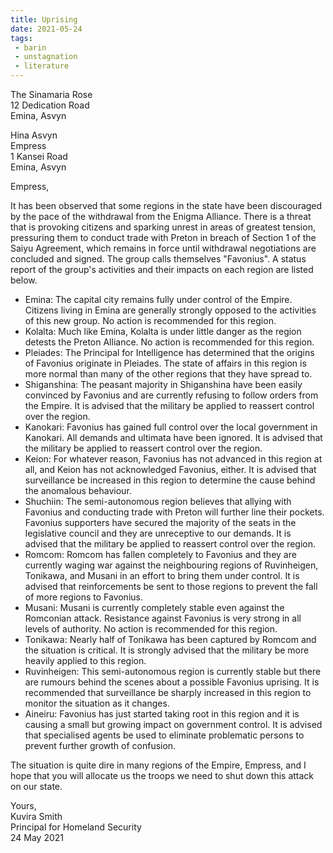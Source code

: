 ```yaml
---
title: Uprising
date: 2021-05-24
tags:
 - barin
 - unstagnation
 - literature
---
```

The Sinamaria Rose\
12 Dedication Road\
Emina, Asvyn

<!-- excerpt -->

Hina Asvyn\
Empress\
1 Kansei Road\
Emina, Asvyn

Empress,

It has been observed that some regions in the state have been discouraged by the pace of the withdrawal from the Enigma Alliance. There is a threat that is provoking citizens and sparking unrest in areas of greatest tension, pressuring them to conduct trade with Preton in breach of Section 1 of the Saiyu Agreement, which remains in force until withdrawal negotiations are concluded and signed. The group calls themselves "Favonius". A status report of the group's activities and their impacts on each region are listed below.

 - Emina: The capital city remains fully under control of the Empire. Citizens living in Emina are generally strongly opposed to the activities of this new group. No action is recommended for this region.
 - Kolalta: Much like Emina, Kolalta is under little danger as the region detests the Preton Alliance. No action is recommended for this region.
 - Pleiades: The Principal for Intelligence has determined that the origins of Favonius originate in Pleiades. The state of affairs in this region is more normal than many of the other regions that they have spread to.
 - Shiganshina: The peasant majority in Shiganshina have been easily convinced by Favonius and are currently refusing to follow orders from the Empire. It is advised that the military be applied to reassert control over the region.
 - Kanokari: Favonius has gained full control over the local government in Kanokari. All demands and ultimata have been ignored. It is advised that the military be applied to reassert control over the region.
 - Keion: For whatever reason, Favonius has not advanced in this region at all, and Keion has not acknowledged Favonius, either. It is advised that surveillance be increased in this region to determine the cause behind the anomalous behaviour.
 - Shuchiin: The semi-autonomous region believes that allying with Favonius and conducting trade with Preton will further line their pockets. Favonius supporters have secured the majority of the seats in the legislative council and they are unreceptive to our demands. It is advised that the military be applied to reassert control over the region.
 - Romcom: Romcom has fallen completely to Favonius and they are currently waging war against the neighbouring regions of Ruvinheigen, Tonikawa, and Musani in an effort to bring them under control. It is advised that reinforcements be sent to those regions to prevent the fall of more regions to Favonius.
 - Musani: Musani is currently completely stable even against the Romconian attack. Resistance against Favonius is very strong in all levels of authority. No action is recommended for this region.
 - Tonikawa: Nearly half of Tonikawa has been captured by Romcom and the situation is critical. It is strongly advised that the military be more heavily applied to this region.
 - Ruvinheigen: This semi-autonomous region is currently stable but there are rumours behind the scenes about a possible Favonius uprising. It is recommended that surveillance be sharply increased in this region to monitor the situation as it changes.
 - Aineiru: Favonius has just started taking root in this region and it is causing a small but growing impact on government control. It is advised that specialised agents be used to eliminate problematic persons to prevent further growth of confusion.

The situation is quite dire in many regions of the Empire, Empress, and I hope that you will allocate us the troops we need to shut down this attack on our state.

Yours,\
Kuvira Smith\
Principal for Homeland Security\
24 May 2021
